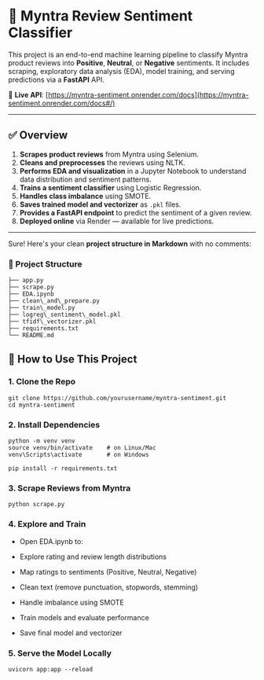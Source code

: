 # 🧠 Myntra Review Sentiment Classifier

This project is an end-to-end machine learning pipeline to classify Myntra product reviews into **Positive**, **Neutral**, or **Negative** sentiments. It includes scraping, exploratory data analysis (EDA), model training, and serving predictions via a **FastAPI** API.

🔗 **Live API**: [https://myntra-sentiment.onrender.com/docs](https://myntra-sentiment.onrender.com/docs#/)

---

## ✅ Overview

1. **Scrapes product reviews** from Myntra using Selenium.
2. **Cleans and preprocesses** the reviews using NLTK.
3. **Performs EDA and visualization** in a Jupyter Notebook to understand data distribution and sentiment patterns.
4. **Trains a sentiment classifier** using Logistic Regression.
5. **Handles class imbalance** using SMOTE.
6. **Saves trained model and vectorizer** as `.pkl` files.
7. **Provides a FastAPI endpoint** to predict the sentiment of a given review.
8. **Deployed online** via Render — available for live predictions.

---

Sure! Here's your clean **project structure in Markdown** with no comments:


### 📁 Project Structure
```
├── app.py
├── scrape.py
├── EDA.ipynb
├── clean\_and\_prepare.py
├── train\_model.py
├── logreg\_sentiment\_model.pkl
├── tfidf\_vectorizer.pkl
├── requirements.txt
└── README.md
```

## 🚀 How to Use This Project

### 1. Clone the Repo
```
git clone https://github.com/yourusername/myntra-sentiment.git
cd myntra-sentiment
```
### 2. Install Dependencies
```
python -m venv venv
source venv/bin/activate    # on Linux/Mac
venv\Scripts\activate       # on Windows

pip install -r requirements.txt
```
### 3. Scrape Reviews from Myntra
```
python scrape.py
```
### 4. Explore and Train
* Open EDA.ipynb to:
* Explore rating and review length distributions

* Map ratings to sentiments (Positive, Neutral, Negative)

* Clean text (remove punctuation, stopwords, stemming)

* Handle imbalance using SMOTE

* Train models and evaluate performance

* Save final model and vectorizer

### 5. Serve the Model Locally
```
uvicorn app:app --reload
```
